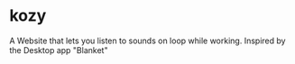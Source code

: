 # kozy
A Website that lets you listen to sounds on loop while working. Inspired by the Desktop app "Blanket"

